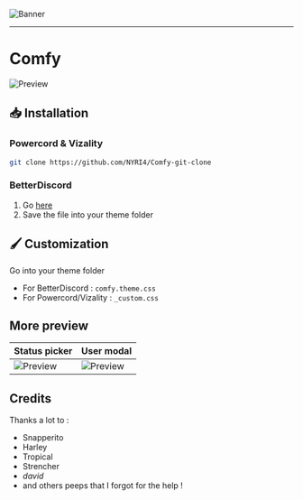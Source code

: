![Banner](https://nyri4.github.io/Comfy/assets/banner.png)

---

# Comfy
![Preview](https://nyri4.github.io/Comfy/assets/preview.png)

## 📥 Installation

### Powercord & Vizality

```sh
git clone https://github.com/NYRI4/Comfy-git-clone
```

### BetterDiscord

1. Go [here](https://betterdiscord.app/theme/Comfy)
2. Save the file into your theme folder

## 🖌️ Customization
Go into your theme folder
- For BetterDiscord : `comfy.theme.css`
- For Powercord/Vizality : `_custom.css`

## More preview
| Status picker | User modal |
| ------------- | ------------- |
| ![Preview](https://nyri4.github.io/Comfy/assets/status_picker.png)  | ![Preview](https://nyri4.github.io/Comfy/assets/modal.png)  |

## Credits

Thanks a lot to : 
- Snapperito
- Harley 
- Tropical
- Strencher
- _david_
- and others peeps that I forgot for the help !
